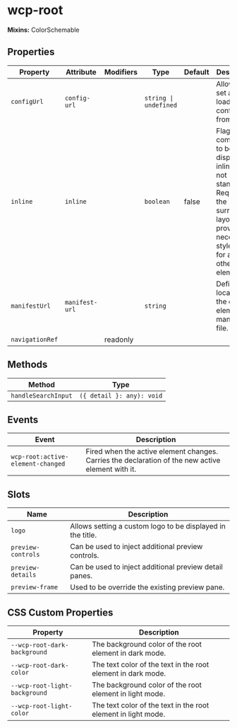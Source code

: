 # wcp-root

**Mixins:** ColorSchemable

## Properties

| Property        | Attribute      | Modifiers | Type                  | Default | Description                                      |
|-----------------|----------------|-----------|-----------------------|---------|--------------------------------------------------|
| `configUrl`     | `config-url`   |           | `string \| undefined` |         | Allows to set a url to load a config file from.  |
| `inline`        | `inline`       |           | `boolean`             | false   | Flags the component to be displayed inline and not standalone. Requires the surrounding<br />layout to provide the necessary styles like for any other block element. |
| `manifestUrl`   | `manifest-url` |           | `string`              |         | Defines the location of the custom element manifest file. |
| `navigationRef` |                | readonly  |                       |         |                                                  |

## Methods

| Method              | Type                      |
|---------------------|---------------------------|
| `handleSearchInput` | `({ detail }: any): void` |

## Events

| Event                             | Description                                      |
|-----------------------------------|--------------------------------------------------|
| `wcp-root:active-element-changed` | Fired when the active element changes. Carries the declaration of the new active element with it. |

## Slots

| Name               | Description                                      |
|--------------------|--------------------------------------------------|
| `logo`             | Allows setting a custom logo to be displayed in the title. |
| `preview-controls` | Can be used to inject additional preview controls. |
| `preview-details`  | Can be used to inject additional preview detail panes. |
| `preview-frame`    | Used to be override the existing preview pane.   |

## CSS Custom Properties

| Property                      | Description                                      |
|-------------------------------|--------------------------------------------------|
| `--wcp-root-dark-background`  | The background color of the root element in dark mode. |
| `--wcp-root-dark-color`       | The text color of the text in the root element in dark mode. |
| `--wcp-root-light-background` | The background color of the root element in light mode. |
| `--wcp-root-light-color`      | The text color of the text in the root element in light mode. |
